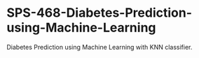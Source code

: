 # SPS-468-Diabetes-Prediction-using-Machine-Learning
Diabetes Prediction using Machine Learning with KNN classifier.
